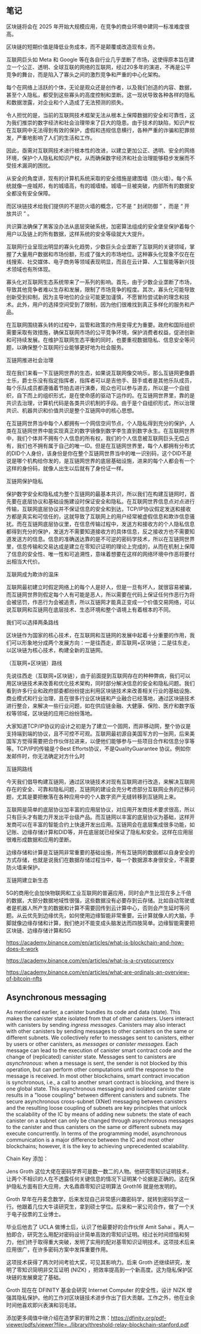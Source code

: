 ## 笔记

区块链将会在 2025 年开始大规模应用，在竞争的商业环境中建同一标准难度很高。

区块链的短期价值是降低业务成本，而不是颠覆或改造现有业务。




互联网巨头如 Meta 和 Google 等在各自行业几乎垄断了市场，这使得原本旨在建立一个公正、透明、全球互联的网络的互联网，经过20多年的演进，不再是公平竞争的舞台，而是陷入了寡头之间的激烈竞争和严重的中心化架构。

每个在网络上活跃的个体，无论是观众还是创作者，以及我们创造的内容、数据，甚至个人隐私，都受到这些寡头的高度控制和垄断。这一现状导致各种各样的隐私和数据泄露，对企业和个人造成了无法预测的损失。

令人担忧的是，当前的互联网技术框架无法从根本上保障数据的安全和可靠性，这为我们推崇的数字经济和社会治理带来了巨大的隐患。由于技术的缺陷，知识产权在互联网中无法得到有效的保护，虚假和违规信息横行，各种严重的诈骗和犯罪频发，严重地影响了人们的生活和工作。

因此，亟需对互联网技术进行根本性的改进，以建立更加公正、透明、安全的网络环境，保护个人隐私和知识产权，从而确保数字经济和社会治理能够稳步发展而不受技术漏洞的困扰。





从安全的角度讲，现有的计算机系统采取的安全措施是建围墙（防火墙）。每个系统就像一座城邦，有的城墙高，有的城墙矮。城墙一旦被突破，内部所有的数据安全都没有安全保障。

而区块链技术给我们提供的不是防火墙的概念，它不是 “ 封闭防御 ” ，而是 “ 开放共识 ” 。

共识算法确保了黑客没办法从底层突破系统，加密算法组成的安全堡垒保护着每个用户以及链上的所有数据，这样系统的安全等级就大大提升。





互联网行业呈现出明显的寡头化趋势，少数巨头企业垄断了互联网的关键领域，掌握了大量用户数据和市场份额，形成了强大的市场地位。这种寡头化现象不仅在在线搜索、社交媒体、电子商务等领域表现明显，而且在云计算、人工智能等新兴技术领域也有所体现。

寡头化对互联网生态系统带来了一系列的影响。首先，由于少数企业垄断了市场，导致其他竞争者难以生存和发展，限制了市场竞争的程度。其次，寡头化可能导致创新受到抑制，因为主导地位的企业可能更加谨慎，不愿冒险尝试新的理念和技术。此外，用户的选择空间受到了限制，因为他们很难找到真正多样化的服务和产品。

在互联网围绕寡头转的过程中，监管和政策的作用变得尤为重要。政府和国际组织需要采取有效措施，确保互联网市场的公平竞争环境，保护消费者权益，促进创新和可持续发展。在维护互联网生态平衡的同时，也要重视数据隐私、信息安全等问题，以确保整个互联网行业能够更好地为社会服务。







互链网推进社会治理

现在我们来看一下互链网世界的生态，如果说互联网像交响乐，那么互链网更像爵士乐，爵士乐没有指定指挥者，指挥者可以是吉他手、鼓手或者是其他乐队成员，每个乐队成员都遵循着节拍去进行演奏，观众也可以参与进去，所以是一个自组织，自下而上的组织形式，是在使命感的驱动下运作的。在互链网世界里，靠的是共识去治理，计算机代码是各类共识机制的手段。由于是个自组织形式，所以治理共识、机器共识和价值共识是整个互链网中的核心思想。

在互链网世界当中每个人都拥有一个网信空间节点，个人隐私得到充分的保护，人类在互链网世界中能实现真正的数字镜像到数字李生直到数字永生。在互联网世界中，我们个体并不拥有个人信息的所有权，我们的个人信息被互联网巨头无偿占有，我们也不拥有属于自己的唯一ID。但是在互链网世界里，每个人都拥有分布式的DID个人身份，该身份是你在整个互链网世界当中的唯一识别码，这个DID不是说是哪个机构给你发的，是互链网世界的底层基础设施，进来的每个人都会有一个这样的身份码，就像人出生以后就有了身份证一样。

互链网保护隐私

保护数字安全和隐私成为整个互链网的最基本共识，所以我们在构建互链网时，首先要在底层协议和基础设施建设时保证安全和隐私。在互联网世界信息点对点进行传输，互联网底层协议并不保证信息的安全和到达，TCP/IP协议假定发送和接收方都是真实和可信任的，这就导致了互联网上的用户经常被虚假信息和欺诈信息骚扰。而在互链网底层协议里，在信息传输过程中，发送方和接收方的个人隐私信息都得到充分的保护，发送方不需要知道接收方的具体信息，反之接收方也不需要知道发送方的信息。信息的准确送达靠的是不可逆的密码学技术，所以在互链网世界里，信息传输和交易达成是建立在零知识证明的理论上完成的，从而在机制上保障了信息的安全性、唯一性和可追溯性，意味着想要在这样的网络环境中作恶将要付出相当大代价。

互联网成为欺诈的温床

互联网最初建立时假定网络上的每个人是好人，但是一旦有坏人，就很容易被骗，而互链网世界则假定每个人有可能是恶人，所以需要在代码上保证任何作恶行为将会被惩罚，作恶行为会被追责，所以互链网才能真正变成一个价值交易网络，可以说互联网和互链网在底层技术、生态环境和整个语境上有着根本的不同。

我们可以选择两条路线

区块链作为国家的核心技术，在互联网和互链网的发展中起着十分重要的作用，我们可以形象地分成两个发展方向：一是往西走，即互联网+区块链；二是往东走，以区块链为核心技术，构建全新的互链网。

（互联网+区块链）路线

先说往西走（互联网+区块链），由于前面提到互联网存在的种种弊病，我们可以用区块链技术来改善和优化技术架构，同时部分解决信息的安全和隐私问题。我们看到许多行业和政府部委都纷纷提出利用区块链技术来改善相关行业的基础设施、商业模式和行业治理，且在很多行业区块链和产业融合已经落地，通过区块链技术进行整合，来解决一些行业问题，如在供应链金融、大健康、保险、医疗和数字版权等领域，区块链的应用已纷纷落地。

大家知道TCP/IP协议的设计之初是为了建立一个固网，而非移动网，整个协议是支持端到端的协议，且不可控不可观。互联网最初源自美国军方的一张网，后来美国军方觉得需要把合作伙伴拉进来，以便他们能够参与一些项目合作和信息分享等等。TCP/IP的传输是个Best Efforts协议，不是QualityGuarantee 协议。例如你发邮件时，你无法确定对方什么时





互链网路线

今天我们倡导构建互链网，通过区块链技术对现有互联网进行改造，来解决互联网存在的安全、可靠和隐私问题，互链网的建设会充分考虑部分互联网业务的迁移问题，尤其是要把散落在各种应用中的个人数字资产无缝转移到互链网上来。

互联网是简单的底层协议加丰富的应用层协议，对应用开发商技术要求很高，所以只有巨头才有能力开发出平台级产品。而互链网以丰富的底层协议为基础，这样开发商可以在丰富的智能合约上快速开发出应用。互链网会在底层集成很多功能，如记账、边缘存储计算和DID等，并在底层就已经保证了隐私和安全。这样在应用层很难形成数据和应用的垄断。

边缘存储和计算是互链网非常重要的基础设施，所有互链网的数据都以自身安全的方式存储，也就是说我们在数据存储过程当中，每一个数据源本身很安全，不需要防火墙来保护。

互链网建立新生态

5G的商用化会加快物联网和工业互联网的普遍应用，同时会产生比现在多上千倍的数据，大部分数据地域性很强，这些数据没有必要存到云存储。比如自动驾驶或者是机器人所产生的数据和计算不需要回传到云计算中心，否则会产生延时等问题。从云优先到边缘优先，如何使用边缘智能非常重要。云计算就像人的大脑，手脚就像边缘存储和计算，我们绝对不能变成头脑发达而四肢简单。边缘智能需要把区块链、边缘存储计算和5G





https://academy.binance.com/en/articles/what-is-blockchain-and-how-does-it-work

https://academy.binance.com/en/articles/what-is-a-cryptocurrency

https://academy.binance.com/en/articles/what-are-ordinals-an-overview-of-bitcoin-nfts







## Asynchronous messaging

As mentioned earlier, a canister bundles its code and data (state). This makes the canister state isolated from that of other canisters. Users interact with canisters by sending *ingress messages*. Canisters may also interact with other canisters by sending messages to other canisters on the same or different subnets. We collectively refer to messages sent to canisters, either by users or other canisters, as *messages* or *canister messages*. Each message can lead to the execution of canister smart contract code and the change of (replicated) canister state. Messages sent to canisters are *asynchronous*: when a message is sent, the sender is not blocked by this operation, but can perform other computations until the response to the message is received. In most other blockchains, smart contract invocation is synchronous, i.e., a call to another smart contract is blocking, and there is one global state. This asynchronous messaging and isolated canister state results in a "loose coupling" between different canisters and subnets. The secure asynchronous cross-subnet (XNet) messaging between canisters and the resulting loose coupling of subnets are key principles that unlock the scalability of the IC by means of adding new subnets: the state of each canister on a subnet can only be changed through asynchronous messages to the canister and thus canisters on the same or different subnets may execute concurrently. In terms of the programming model, asynchronous communication is a major difference between the IC and most other blockchains; however, it is the key to achieving unprecedented scalability.





Chain Key 添加：

Jens Groth 这位大佬在密码学界可是数一数二的人物。他研究零知识证明技术，让两个不相识的人在不透露任何关键信息的情况下证明某个论据是正确的。这在保护隐私方面有巨大应用，大名鼎鼎零知识证明算法 Groth16 就是他发明的。

Groth 早年在丹麦念数学，后来发现自己非常感兴趣密码学，就转到密码学这一行。他跟着几位大牛读研究生，拿到硕士学位。后来和一家公司合作，做了一个关于电子投票的工业博士。

毕业后他去了 UCLA 做博士后，认识了他最要好的合作伙伴 Amit Sahai 。两人一拍即合，研究怎么用配对密码设计简单高效的零知识证明。经过长时间烦恼和努力，他们终于取得重大突破，发明了实用的配对基零知识证明技术。这项技术后来应用很广，在许多密码方案中发挥重要作用。

这项技术获得了两次时间考验大奖，可见其影响力。后来 Groth 还继续研究，发明了零知识简明非交互证明 (NIZK) ，把效率提高到一个新高度。这为隐私保护区块链的发展奠定了基础。

Groth 现在在 DFINITY 基金会研究 Internet Computer 的安全性，设计 NIZK 增强其隐私保护。他的工作对区块链技术进步作出了巨大贡献。工作之外，他在业余时间他喜欢即兴表演和羽毛球。





添加更多阈值中继介绍在造梦家的冒险之旅：https://dfinity.org/pdf-viewer/pdfs/viewer?file=../library/threshold-relay-blockchain-stanford.pdf



